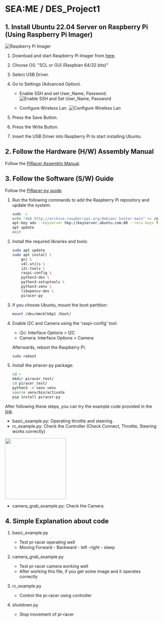 # SEA:ME / DES_Project1

## 1. Install Ubuntu 22.04 Server on Raspberry Pi (Using Raspberry Pi Imager)

![Raspberry Pi Imager](https://github.com/Ho-mmd/DES_Project1/assets/55338823/bdaa29b5-dd84-4ec0-9239-d724b5a94a57)

1. Download and start Raspberry Pi Imager from [here](https://www.raspberrypi.com/software/).
2. Choose OS: "SCL or GUI (Raspbian 64/32 bits)"
3. Select USB Driver.
4. Go to Settings (Advanced Option).

   - Enable SSH and set User_Name, Password.
   ![Enable SSH and Set User_Name, Password](https://github.com/Ho-mmd/DES_Project1/assets/55338823/1835122e-955a-4415-9638-0cb4549a7f07)

   - Configure Wireless Lan.
   ![Configure Wireless Lan](https://github.com/Ho-mmd/DES_Project1/assets/55338823/3b8c98b3-c74e-4de8-969d-4c75220c7dff)

5. Press the Save Button.
6. Press the Write Button.
7. Insert the USB Driver into Raspberry Pi to start installing Ubuntu.

## 2. Follow the Hardware (H/W) Assembly Manual

Follow the [PiRacer Assembly Manual](https://www.waveshare.com/wiki/PiRacer_Assembly_Manual).

## 3. Follow the Software (S/W) Guide

Follow the [PiRacer-py guide](https://pypi.org/project/piracer-py/).

1. Run the following commands to add the Raspberry Pi repository and update the system:

   ```bash
   sudo -s
   echo "deb http://archive.raspberrypi.org/debian/ buster main" >> /etc/apt/sources.list
   apt-key adv --keyserver hkp://keyserver.ubuntu.com:80 --recv-keys 7FA3303E
   apt update
   exit
   ```

2. Install the required libraries and tools:

   ```bash
   sudo apt update
   sudo apt install \
       gcc \
       v4l-utils \ 
       i2c-tools \ 
       raspi-config \ 
       python3-dev \
       python3-setuptools \ 
       python3-venv \
       libopencv-dev \
       piracer-py
   ```

3. If you choose Ubuntu, mount the boot partition:

   ```bash
   mount /dev/mmcblk0p1 /boot/
   ```

4. Enable I2C and Camera using the 'raspi-config' tool:

   - i2c: Interface Options > I2C
   - Camera: Interface Options > Camera

   Afterwards, reboot the Raspberry Pi:

   ```bash
   sudo reboot
   ```

5. Install the piracer-py package:

   ```bash
   cd ~
   mkdir piracer_test/
   cd piracer_test/
   python3 -m venv venv
   source venv/bin/activate
   pip install piracer-py
   ```

After following these steps, you can try the example code provided in the [link](https://pypi.org/project/piracer-py/).

- basic_example.py: Operating throttle and steering.
- rc_example.py: Check the Controller (Check Connect, Throttle, Steering works correctly)
<img src="https://github.com/Ho-mmd/DES_Project1/assets/55338823/f459b2e5-dbe7-48ee-a0ef-824d6a074ca3.png" width="200" height="200"/>

- camera_grab_example.py: Check the Camera.

## 4. Simple Explanation about code

1. basic_example.py

	- Test pi-racer operating well
	- Moving Forward - Backward - left -right - sleep

2. camera_grab_example.py

	- Test pi-racer camera working well
	- After working this file, if you get some image and it operates correctly
	
3. rc_example.py

	- Control the pi-racer using controller 

4. shutdown.py

	- Stop movement of pi-racer
